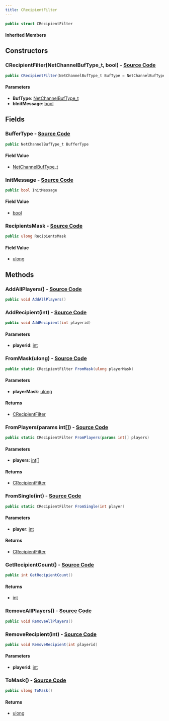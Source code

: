 ```yaml
---
title: CRecipientFilter
---
```


```csharp
public struct CRecipientFilter
```

#### Inherited Members

## Constructors

### **CRecipientFilter(NetChannelBufType_t, bool)** - [Source Code](https://github.com/swiftly-solution/swiftlys2/blob/main/managed/src/SwiftlyS2.Shared/Natives/Structs/CRecipientFilter.cs#L21)

```csharp
public CRecipientFilter(NetChannelBufType_t BufType = NetChannelBufType_t.BUF_RELIABLE, bool bInitMessage = false)
```

#### Parameters

- **BufType**: [NetChannelBufType_t](/docs/api/shared/natives/netchannelbuftype_t)
- **bInitMessage**: [bool](https://learn.microsoft.com/dotnet/api/system.boolean)

## Fields

### **BufferType** - [Source Code](https://github.com/swiftly-solution/swiftlys2/blob/main/managed/src/SwiftlyS2.Shared/Natives/Structs/CRecipientFilter.cs#L18)

```csharp
public NetChannelBufType_t BufferType
```

#### Field Value

- [NetChannelBufType_t](/docs/api/shared/natives/netchannelbuftype_t)

### **InitMessage** - [Source Code](https://github.com/swiftly-solution/swiftlys2/blob/main/managed/src/SwiftlyS2.Shared/Natives/Structs/CRecipientFilter.cs#L19)

```csharp
public bool InitMessage
```

#### Field Value

- [bool](https://learn.microsoft.com/dotnet/api/system.boolean)

### **RecipientsMask** - [Source Code](https://github.com/swiftly-solution/swiftlys2/blob/main/managed/src/SwiftlyS2.Shared/Natives/Structs/CRecipientFilter.cs#L17)

```csharp
public ulong RecipientsMask
```

#### Field Value

- [ulong](https://learn.microsoft.com/dotnet/api/system.uint64)

## Methods

### **AddAllPlayers()** - [Source Code](https://github.com/swiftly-solution/swiftlys2/blob/main/managed/src/SwiftlyS2.Shared/Natives/Structs/CRecipientFilter.cs#L57)

```csharp
public void AddAllPlayers()
```

### **AddRecipient(int)** - [Source Code](https://github.com/swiftly-solution/swiftlys2/blob/main/managed/src/SwiftlyS2.Shared/Natives/Structs/CRecipientFilter.cs#L68)

```csharp
public void AddRecipient(int playerid)
```

#### Parameters

- **playerid**: [int](https://learn.microsoft.com/dotnet/api/system.int32)

### **FromMask(ulong)** - [Source Code](https://github.com/swiftly-solution/swiftlys2/blob/main/managed/src/SwiftlyS2.Shared/Natives/Structs/CRecipientFilter.cs#L29)

```csharp
public static CRecipientFilter FromMask(ulong playerMask)
```

#### Parameters

- **playerMask**: [ulong](https://learn.microsoft.com/dotnet/api/system.uint64)

#### Returns

- [CRecipientFilter](/docs/api/shared/natives/crecipientfilter)

### **FromPlayers(params int[])** - [Source Code](https://github.com/swiftly-solution/swiftlys2/blob/main/managed/src/SwiftlyS2.Shared/Natives/Structs/CRecipientFilter.cs#L36)

```csharp
public static CRecipientFilter FromPlayers(params int[] players)
```

#### Parameters

- **players**: [int](https://learn.microsoft.com/dotnet/api/system.int32)[]

#### Returns

- [CRecipientFilter](/docs/api/shared/natives/crecipientfilter)

### **FromSingle(int)** - [Source Code](https://github.com/swiftly-solution/swiftlys2/blob/main/managed/src/SwiftlyS2.Shared/Natives/Structs/CRecipientFilter.cs#L45)

```csharp
public static CRecipientFilter FromSingle(int player)
```

#### Parameters

- **player**: [int](https://learn.microsoft.com/dotnet/api/system.int32)

#### Returns

- [CRecipientFilter](/docs/api/shared/natives/crecipientfilter)

### **GetRecipientCount()** - [Source Code](https://github.com/swiftly-solution/swiftlys2/blob/main/managed/src/SwiftlyS2.Shared/Natives/Structs/CRecipientFilter.cs#L82)

```csharp
public int GetRecipientCount()
```

#### Returns

- [int](https://learn.microsoft.com/dotnet/api/system.int32)

### **RemoveAllPlayers()** - [Source Code](https://github.com/swiftly-solution/swiftlys2/blob/main/managed/src/SwiftlyS2.Shared/Natives/Structs/CRecipientFilter.cs#L63)

```csharp
public void RemoveAllPlayers()
```

### **RemoveRecipient(int)** - [Source Code](https://github.com/swiftly-solution/swiftlys2/blob/main/managed/src/SwiftlyS2.Shared/Natives/Structs/CRecipientFilter.cs#L75)

```csharp
public void RemoveRecipient(int playerid)
```

#### Parameters

- **playerid**: [int](https://learn.microsoft.com/dotnet/api/system.int32)

### **ToMask()** - [Source Code](https://github.com/swiftly-solution/swiftlys2/blob/main/managed/src/SwiftlyS2.Shared/Natives/Structs/CRecipientFilter.cs#L52)

```csharp
public ulong ToMask()
```

#### Returns

- [ulong](https://learn.microsoft.com/dotnet/api/system.uint64)

